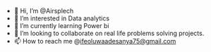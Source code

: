 - 👋 Hi, I’m @Airsplech
- 👀 I’m interested in Data analytics
- 🌱 I’m currently learning Power bi
- 💞️ I’m looking to collaborate on real life problems solving projects.
- 📫 How to reach me @ifeoluwaadesanya75@gmail.com 

<!---
Airsplech/Airsplech is a ✨ special ✨ repository because its `README.md` (this file) appears on your GitHub profile.
You can click the Preview link to take a look at your changes.
--->
